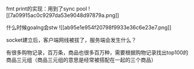 fmt print的实现：用到了sync pool
![[7a09915ac0c9297da53e9048d97879a.png]]

什么时候goalng会stw
![[ab95e1e954f20798f9933e36c6e23e7.png]]

socket建立后，客户端网线被拔了，服务端会发生什么？

有很多购物记录，百万条，商品也很多百万种，需要根据购物记录找出top100的商品三元组（商品三元组的意思是经常被搭配在一起的三个商品）
